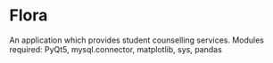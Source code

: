 # Flora
An application which provides student counselling services.
Modules required: PyQt5, mysql.connector, matplotlib, sys, pandas
